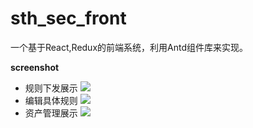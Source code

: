 # sth_sec_front
一个基于React,Redux的前端系统，利用Antd组件库来实现。

**screenshot**

- 规则下发展示
![](http://oucjzkq8u.bkt.clouddn.com/sth_sec_front_screen01.png)
- 编辑具体规则
![](http://oucjzkq8u.bkt.clouddn.com/sth_sec_front_screen2.png)
- 资产管理展示
![](http://oucjzkq8u.bkt.clouddn.com/sth_sec_front_screen3.png)


